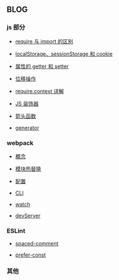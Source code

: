## BLOG

### js 部分

- [require 与 import 的区别](./js-part/require-or-import.md)

- [localStorage、sessionStorage 和 cookie](./js-part/localStorage-sessionStorage.md)

- [属性的 getter 和 setter](./js-part/getter-setter.md)

- [位移操作](./js-part/shift.md)

- [require.context 详解](./js-part/require-context.md)

- [JS 装饰器](./js-part/decorators.md)

- [箭头函数]()

- [generator]()

### webpack

- [概念](./webpack/concept.md)

- [模块热替换](./webpack/hot-module.md)

- [配置](./webpack/configuration.md)

- [CLI](./webpack/cli.md)

- [watch](./webpack/watch.md)

- [devServer](./webpack/devServer.md)

### ESLint

- [spaced-comment](./ESLint/space-comment.md)

- [prefer-const](./ESLint/prefer-const.md)

### 其他
